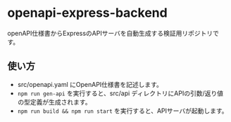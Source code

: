 # openapi-express-backend

openAPI仕様書からExpressのAPIサーバを自動生成する検証用リポジトリです。

## 使い方

- src/openapi.yaml にOpenAPI仕様書を記述します。
- `npm run gen-api` を実行すると、src/api ディレクトリにAPIの引数/返り値の型定義が生成されます。
- `npm run build && npm run start` を実行すると、APIサーバが起動します。
